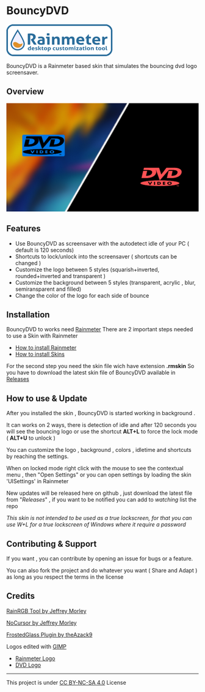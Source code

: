 # BouncyDVD

[![](img/rainmeter.png)](https://www.rainmeter.net/)

BouncyDVD is a Rainmeter based skin that simulates the bouncing dvd logo screensaver.

## Overview

![](img/dvd2.png)

## Features

- Use BouncyDVD as screensaver with the autodetect idle of your PC ( default is 120 seconds)
- Shortcuts to lock/unlock into the screensaver ( shortcuts can be changed )
- Customize the logo between 5 styles (squarish+inverted, rounded+inverted and transparent )
- Customize the background between 5 styles (transparent, acrylic , blur, semiransparent and filled)
- Change the color of the logo for each side of bounce

## Installation

BouncyDVD to works need [Rainmeter](https://www.rainmeter.net/)
There are 2 important steps needed to use a Skin with Rainmeter

- [How to install Rainmeter](https://docs.rainmeter.net/manual/installing-rainmeter/)
- [How to install Skins](https://docs.rainmeter.net/manual/installing-skins/)

For the second step you need the skin file wich have extension **.rmskin**
So you have to download the latest skin file of BouncyDVD available in [Releases](https://github.com/d3ward/bouncydvd/releases)

## How to use & Update

After you installed the skin , BouncyDVD is started working in background .

It can works on 2 ways, there is detection of idle and after 120 seconds you will see the bouncing logo or use the shortcut **ALT+L** to force the lock mode ( **ALT+U** to unlock )

You can customize the logo , background , colors , idletime and shortcuts by reaching the settings.

When on locked mode right click with the mouse to see the contextual menu , then "Open Settings" or you can open settings by loading the skin 'UISettings' in Rainmeter

New updates will be released here on github , just download the latest file from "*Releases*" , if you want to be notified you can add to *watching* list  the repo

*This skin is not intended to be used as a true lockscreen, for that you can use W+L for a true lockscreen of Windows where it require a password*

## Contributing & Support

If you want , you can contribute by opening an issue for bugs or a feature.

You can also fork the project and do whatever you want ( Share and Adapt ) as long as you respect the terms in the license

## Credits

 [RainRGB Tool by Jeffrey Morley](https://forum.rainmeter.net/viewtopic.php?f=127&t=6215)

 [NoCursor by Jeffrey Morley](https://forum.rainmeter.net/viewtopic.php?p=97898#p97898)

 [FrostedGlass Plugin by theAzack9](https://forum.rainmeter.net/viewtopic.php?t=23106) 

Logos edited with [GIMP](https://www.gimp.org/)

- [Rainmeter Logo](https://forum.rainmeter.net/viewtopic.php?t=28819)
- [DVD Logo](https://it.wikipedia.org/wiki/File:DVD_logo.svg) 

----

This project is under [CC BY-NC-SA 4.0](https://creativecommons.org/licenses/by-nc-sa/4.0/) License
